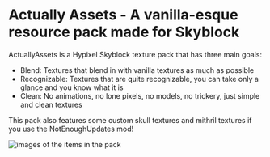 # Actually Assets - A vanilla-esque resource pack made for Skyblock

ActuallyAssets is a Hypixel Skyblock texture pack that has three main goals:
- Blend: Textures that blend in with vanilla textures as much as possible
- Recognizable: Textures that are quite recognizable, you can take only a glance and you know what it is
- Clean: No animations, no lone pixels, no models, no trickery, just simple and clean textures

This pack also features some custom skull textures and mithril textures if you use the NotEnoughUpdates mod!

![images of the items in the pack](https://i.imgur.com/ZAkUNb1l.png)




